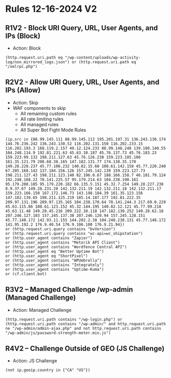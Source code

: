 # Rules 12-16-2024 V2
## R1V2 - Block URI Query, URL, User Agents, and IPs (Block)
* Action: Block 
```
(http.request.uri.path eq "/wp-content/uploads/wp-activity-log/non_mirrored_logs.json") or (http.request.uri.path eq "/xmlrpc.php")
```

## R2V2 -  Allow URI Query, URL, User Agents, and IPs (Allow)
* Action: Skip
* WAF components to skip
  * All remaining custom rules
  * All rate limiting rules
  * All managed rules
  * All Super Bot Fight Mode Rules
```
(ip.src in {88.99.145.111 88.99.145.112 195.201.197.31 136.243.130.174 144.76.236.242 136.243.130.52 116.202.131.150 116.202.233.15 116.202.193.3 168.119.2.157 49.12.124.233 88.99.146.248 139.180.140.55 104.248.114.9 192.81.221.63 45.63.10.187 45.76.137.73 45.76.183.23 159.223.99.132 198.211.127.63 45.76.126.238 159.223.105.100 161.35.121.79 208.68.38.165 147.182.131.77 174.138.35.170 149.28.228.237 45.77.106.232 140.82.15.60 108.61.142.158 45.77.220.240 67.205.160.142 137.184.156.126 157.245.142.130 159.223.127.73 198.211.127.43 198.211.123.140 82.196.0.67 188.166.158.7 46.101.79.124 192.248.168.22 78.141.225.57 95.179.214.63 104.238.190.161 95.179.208.185 95.179.220.182 66.135.5.151 45.32.7.254 149.28.227.238 8.9.37.67 149.28.231.28 142.132.211.19 142.132.211.18 142.132.211.17 159.223.166.150 167.172.146.73 143.198.184.39 161.35.123.156 147.182.139.65 198.211.125.219 185.14.187.177 192.81.222.35 209.97.131.196 209.97.135.165 104.238.170.64 78.141.244.3 217.69.0.229 45.63.115.86 108.61.123.152 45.32.144.195 140.82.12.121 45.77.99.218 45.63.11.48 149.28.45.216 209.222.10.118 147.182.130.252 149.28.62.18 207.246.127.103 157.245.137.38 207.246.120.94 157.245.128.151 45.77.148.172 142.93.11.155 144.202.2.38 104.248.238.131 45.77.148.172 141.95.192.2 176.9.40.54 176.9.106.100 176.9.21.94}) 
or (http.request.uri.query contains "bvVersion") 
or (http.request.uri.query contains "wc-api=wc_shipstation") 
or (http.user_agent contains "Zapier") 
or (http.user_agent contains "Metorik API Client") 
or (http.user_agent contains "Wordfence Central API") 
or (http.user_agent eq "Better Uptime Bot") 
or (http.user_agent eq "ShortPixel") 
or (http.user_agent contains "WPUmbrella") 
or (http.user_agent contains "Integrately") 
or (http.user_agent contains "Uptime-Kuma") 
or (cf.client.bot)
```

## R3V2 – Managed Challenge /wp-admin (Managed Challenge)
* Action: Managed Challenge
```
(http.request.uri.path contains "/wp-login.php") or (http.request.uri.path contains "/wp-admin/" and http.request.uri.path ne "/wp-admin/admin-ajax.php" and not http.request.uri.path contains "/wp-admin/js/password-strength-meter.min.js")
```

## R4V2 – Challenge Outside of GEO (JS Challenge)
* Action: JS Challenge
```
(not ip.geoip.country in {"CA" "US"})
```